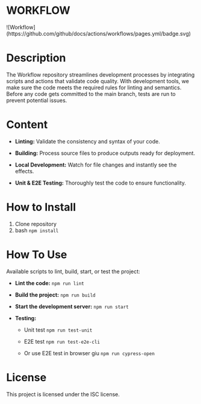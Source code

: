 <h1>WORKFLOW</h1>
![Workflow](https://github.com/github/docs/actions/workflows/pages.yml/badge.svg)

# Description

The Workflow repository streamlines development processes by integrating scripts and actions that validate code quality. 
With development tools, we make sure the code meets the required rules for linting and semantics.
Before any code gets committed to the main branch, tests are run to prevent potential issues.

# Content

- **Linting:** Validate the consistency and syntax of your code.

- **Building:** Process source files to produce outputs ready for deployment.

- **Local Development:** Watch for file changes and instantly see the effects.

- **Unit & E2E Testing:** Thoroughly test the code to ensure functionality.

# How to Install

  1. Clone repository
  2. bash `npm install`


# How To Use

Available scripts to lint, build, start, or test the project:

- **Lint the code:** `npm run lint`

- **Build the project:** `npm run build`

- **Start the development server:** `npm run start`

- **Testing:**

   - Unit test `npm run test-unit`

   - E2E test `npm run test-e2e-cli`

   - Or use E2E test in browser giu `npm run cypress-open`

# License

This project is licensed under the ISC license.
